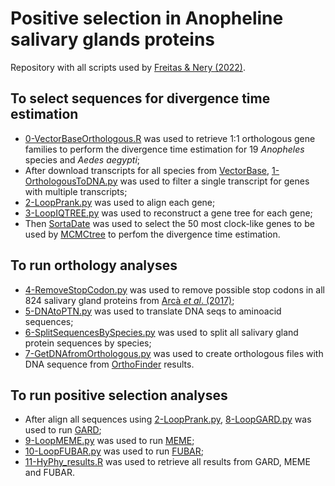 # Positive selection in Anopheline salivary glands proteins
Repository with all scripts used by [Freitas &amp; Nery (2022)](https://www.sciencedirect.com/science/article/pii/S1567134822000685).

## To select sequences for divergence time estimation
* [0-VectorBaseOrthologous.R](https://github.com/freitas-lucas/SGP_Anopheles/blob/main/0-VectorBaseOrthologous.R) was used to retrieve 1:1 orthologous gene families to perform the divergence time estimation for 19 *Anopheles* species and *Aedes aegypti*;
* After download transcripts for all species from [VectorBase](https://vectorbase.org), [1-OrthologousToDNA.py](https://github.com/freitas-lucas/SGP_Anopheles/blob/main/1-OrthologousToDNA.py) was used to filter a single transcript for genes with multiple transcripts;
* [2-LoopPrank.py](https://github.com/freitas-lucas/SGP_Anopheles/blob/main/2-LoopPrank.py) was used to align each gene;
* [3-LoopIQTREE.py](https://github.com/freitas-lucas/SGP_Anopheles/blob/main/3-LoopIQTREE.py) was used to reconstruct a gene tree for each gene;
* Then [SortaDate](https://github.com/FePhyFoFum/sortadate) was used to select the 50 most clock-like genes to be used by [MCMCtree](http://abacus.gene.ucl.ac.uk/software/paml.html) to perfom the divergence time estimation.

## To run orthology analyses
* [4-RemoveStopCodon.py](https://github.com/freitas-lucas/SGP_Anopheles/blob/main/4-RemoveStopCodon.py) was used to remove possible stop codons in all 824 salivary gland proteins from [Arcà *et al*. (2017)](https://bmcgenomics.biomedcentral.com/articles/10.1186/s12864-017-3579-8);
* [5-DNAtoPTN.py](https://github.com/freitas-lucas/SGP_Anopheles/blob/main/5-DNAtoPTN.py) was used to translate DNA seqs to aminoacid sequences;
* [6-SplitSequencesBySpecies.py](https://github.com/freitas-lucas/SGP_Anopheles/blob/main/6-SplitSequencesBySpecies.py) was used to split all salivary gland protein sequences by species;
* [7-GetDNAfromOrthologous.py](https://github.com/freitas-lucas/SGP_Anopheles/blob/main/7-GetDNAfromOrthologous.py) was used to create orthologous files with DNA sequence from [OrthoFinder](https://github.com/davidemms/OrthoFinder) results.

## To run positive selection analyses
* After align all sequences using [2-LoopPrank.py](https://github.com/freitas-lucas/SGP_Anopheles/blob/main/2-LoopPrank.py), [8-LoopGARD.py](https://github.com/freitas-lucas/SGP_Anopheles/blob/main/8-LoopGard.py) was used to run [GARD](https://academic.oup.com/mbe/article/23/10/1891/1096946);
* [9-LoopMEME.py](https://github.com/freitas-lucas/SGP_Anopheles/blob/main/9-LoopMEME.py) was used to run [MEME](https://journals.plos.org/plosgenetics/article?id=10.1371/journal.pgen.1002764);
* [10-LoopFUBAR.py](https://github.com/freitas-lucas/SGP_Anopheles/blob/main/10-LoopFUBAR.py) was used to run [FUBAR](https://academic.oup.com/mbe/article/30/5/1196/998247);
* [11-HyPhy_results.R](https://github.com/freitas-lucas/SGP_Anopheles/blob/main/11-HyPhy_results.R) was used to retrieve all results from GARD, MEME and FUBAR.
